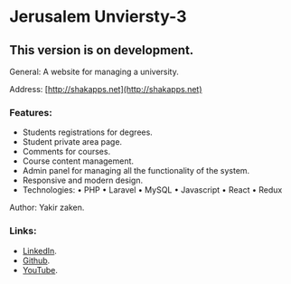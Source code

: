 # Jerusalem Unviersty-3

## This version is on development.

General: A website for managing a university.

Address: [http://shakapps.net](http://shakapps.net)

### Features:

* Students registrations for degrees.
* Student private area page.
* Comments for courses.
* Course content management.
* Admin panel for managing all the functionality of the system.
* Responsive and modern design.
* Technologies: •	PHP •	Laravel •	MySQL •	Javascript •	React •	Redux

Author: Yakir zaken.

### Links:

* [LinkedIn](https://www.linkedin.com/in/shakzaken/).
* [Github](https://github.com/shakzaken).
* [YouTube](https://www.youtube.com/channel/UCOw5Ax2fJm_e5feGKuw2N4A/featured?view_as=subscriber).
